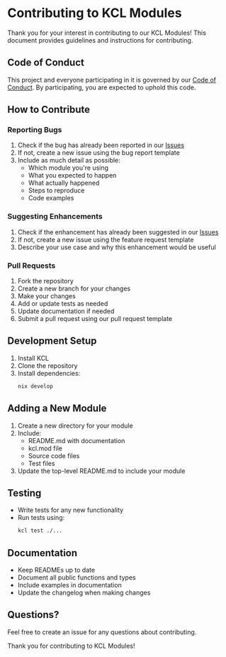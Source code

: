 # Contributing to KCL Modules

Thank you for your interest in contributing to our KCL Modules! This document provides guidelines and instructions for contributing.

## Code of Conduct

This project and everyone participating in it is governed by our [Code of Conduct](CODE_OF_CONDUCT.md). By participating, you are expected to uphold this code.

## How to Contribute

### Reporting Bugs

1. Check if the bug has already been reported in our [Issues](https://github.com/appthrust/kcl-modules/issues)
2. If not, create a new issue using the bug report template
3. Include as much detail as possible:
   - Which module you're using
   - What you expected to happen
   - What actually happened
   - Steps to reproduce
   - Code examples

### Suggesting Enhancements

1. Check if the enhancement has already been suggested in our [Issues](https://github.com/appthrust/kcl-modules/issues)
2. If not, create a new issue using the feature request template
3. Describe your use case and why this enhancement would be useful

### Pull Requests

1. Fork the repository
2. Create a new branch for your changes
3. Make your changes
4. Add or update tests as needed
5. Update documentation if needed
6. Submit a pull request using our pull request template

## Development Setup

1. Install KCL
2. Clone the repository
3. Install dependencies:
   ```bash
   nix develop
   ```

## Adding a New Module

1. Create a new directory for your module
2. Include:
   - README.md with documentation
   - kcl.mod file
   - Source code files
   - Test files
3. Update the top-level README.md to include your module

## Testing

- Write tests for any new functionality
- Run tests using:
  ```bash
  kcl test ./...
  ```

## Documentation

- Keep READMEs up to date
- Document all public functions and types
- Include examples in documentation
- Update the changelog when making changes

## Questions?

Feel free to create an issue for any questions about contributing.

Thank you for contributing to KCL Modules!
